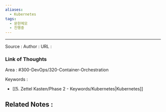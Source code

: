 ```yaml
---
aliases:
  - Kubernetes
tags:
  - 문헌메모
  - 진행중
---
```



---


Source :
Author : 
URL :



### Link of Thoughts
Area : #300-DevOps/320-Container-Orchestration 

Keywords :
- [[5. Zettel Kasten/Phase 2 - Keywords/Kubernetes|Kubernetes]]

Related Notes : 
- 